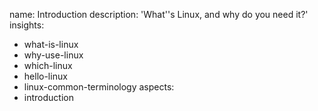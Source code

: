 name: Introduction
description: 'What''s Linux, and why do you need it?'
insights:
  - what-is-linux
  - why-use-linux
  - which-linux
  - hello-linux
  - linux-common-terminology
aspects:
  - introduction
 
